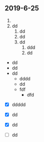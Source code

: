 ## 2019-6-25

1. 
2. dd
   1. dd
   2. dd 
   3. dd
      1. ddd
      2. dd





- dd
- dd 
- dd
  - dddd
  - dd
  - fdf
    - dfd





- [x] ddddd
- [x] dd
- [x] dd
- [ ] dd

